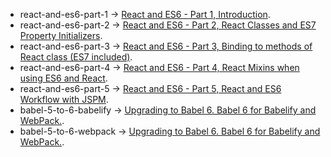 * react-and-es6-part-1 -> [React and ES6 - Part 1, Introduction](http://egorsmirnov.me/2015/05/22/react-and-es6-part1.html).
* react-and-es6-part-2 -> [React and ES6 - Part 2, React Classes and ES7 Property Initializers](http://egorsmirnov.me/2015/06/14/react-and-es6-part2.html).
* react-and-es6-part-3 -> [React and ES6 - Part 3, Binding to methods of React class (ES7 included)](http://egorsmirnov.me/2015/08/16/react-and-es6-part3.html).
* react-and-es6-part-4 -> [React and ES6 - Part 4, React Mixins when using ES6 and React](http://egorsmirnov.me/2015/09/30/react-and-es6-part4.html).
* react-and-es6-part-5 -> [React and ES6 - Part 5, React and ES6 Workflow with JSPM](http://egorsmirnov.me/2015/10/11/react-and-es6-part5.html).
* babel-5-to-6-babelify -> [Upgrading to Babel 6. Babel 6 for Babelify and WebPack.](http://egorsmirnov.me/2015/11/03/upgrading-to-babel-6-babelify-and-webpack.html).
* babel-5-to-6-webpack -> [Upgrading to Babel 6. Babel 6 for Babelify and WebPack.](http://egorsmirnov.me/2015/11/03/upgrading-to-babel-6-babelify-and-webpack.html).